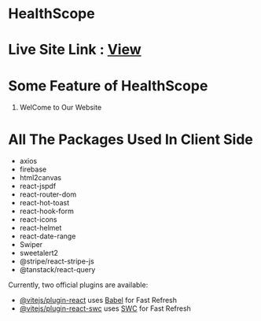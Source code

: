 # HealthScope
# Live Site Link : <a href="https://healthscope-5b01e.web.app">View</a>

# Some Feature of HealthScope

1) WelCome to Our Website

# All The Packages Used In Client Side

- axios
- firebase
- html2canvas
- react-jspdf
- react-router-dom
- react-hot-toast
- react-hook-form
- react-icons
- react-helmet
- react-date-range
- Swiper
- sweetalert2
- @stripe/react-stripe-js
- @tanstack/react-query

Currently, two official plugins are available:

- [@vitejs/plugin-react](https://github.com/vitejs/vite-plugin-react/blob/main/packages/plugin-react/README.md) uses [Babel](https://babeljs.io/) for Fast Refresh
- [@vitejs/plugin-react-swc](https://github.com/vitejs/vite-plugin-react-swc) uses [SWC](https://swc.rs/) for Fast Refresh
